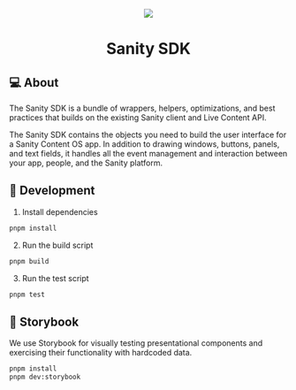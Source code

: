 <p align="center">
  <a href="https://sanity.io">
    <img src="https://cdn.sanity.io/images/3do82whm/next/1dfce9dde7a62ccaa8e8377254a1e919f6c07ad3-128x128.svg" />
  </a>
  <h1 align="center">Sanity SDK</h1>
</p>

## 💻 About

The Sanity SDK is a bundle of wrappers, helpers, optimizations, and best practices that builds on the existing Sanity client and Live Content API.

The Sanity SDK contains the objects you need to build the user interface for a Sanity Content OS app. In addition to drawing windows, buttons, panels, and text fields, it handles all the event management and interaction between your app, people, and the Sanity platform.

## 🧰 Development

1. Install dependencies

```bash
pnpm install
```

2. Run the build script

```bash
pnpm build
```

3. Run the test script

```bash
pnpm test
```

## 🎨 Storybook

We use Storybook for visually testing presentational components and exercising their functionality with hardcoded data.

```bash
pnpm install
pnpm dev:storybook
```
